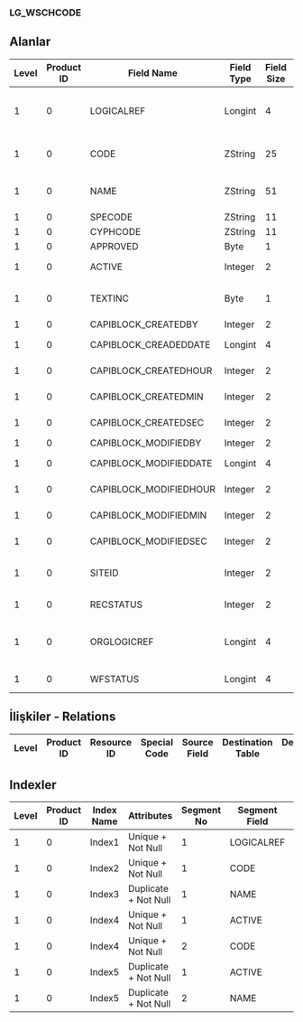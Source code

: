 ### LG_WSCHCODE

## Alanlar

**Level**|**Product ID**|**Field Name**|**Field Type**|**Field Size**|**Field Offset**|**Türkçe Açıklama**|**Expression**
-----|-----|-----|-----|-----|-----|-----|-----
1|0|LOGICALREF|Longint|4|0|İş İstasyonu Özellik Log. Ref.|Workstation Characteristic Logical Reference
1|0|CODE|ZString|25|4|İş İstasyonu Özellik Kodu|Workstation Characteristic Code
1|0|NAME|ZString|51|29|İş İstasyonu Özellik Açıklaması|Workstation Characteristic Description
1|0|SPECODE|ZString|11|80|Özel Kod|Aux. Code
1|0|CYPHCODE|ZString|11|91|Yetki Kodu|Auth. Code
1|0|APPROVED|Byte|1|102|Onay Bilgisi|Approval Info
1|0|ACTIVE|Integer|2|103|Kullanım durumu|Usage Status
1|0|TEXTINC|Byte|1|105|Ayrıntılı Açıklama İçerir|Contains Detail Description
1|0|CAPIBLOCK_CREATEDBY|Integer|2|106|Oluşturan|Created By
1|0|CAPIBLOCK_CREADEDDATE|Longint|4|108|Oluşturulma Tarihi|Created Date
1|0|CAPIBLOCK_CREATEDHOUR|Integer|2|112|Oluşturulma Saati|Created Hour
1|0|CAPIBLOCK_CREATEDMIN|Integer|2|114|Oluşturulma Dakikası|Created Minute
1|0|CAPIBLOCK_CREATEDSEC|Integer|2|116|Oluşturulma Saniyesi|Created Second
1|0|CAPIBLOCK_MODIFIEDBY|Integer|2|118|Değiştiren|Modified By
1|0|CAPIBLOCK_MODIFIEDDATE|Longint|4|120|Değiştirilme Tarihi|Modified Date
1|0|CAPIBLOCK_MODIFIEDHOUR|Integer|2|124|Değiştirilme Saati|Modified Hour
1|0|CAPIBLOCK_MODIFIEDMIN|Integer|2|126|Değiştirilme Dakikası|Modified Minute
1|0|CAPIBLOCK_MODIFIEDSEC|Integer|2|128|Değiştirilme Saniyesi|Modified Second
1|0|SITEID|Integer|2|130|Veri Merkezi|Data Processing Site
1|0|RECSTATUS|Integer|2|132|Kayıt Durumu|Record Status
1|0|ORGLOGICREF|Longint|4|134|Orijinal Kayıt Log. Ref.|Original Record Logical Reference
1|0|WFSTATUS|Longint|4|138|Kullanımda Değil|Not In Use

## İlişkiler - Relations
**Level**|**Product ID**|**Resource ID**|**Special Code**|**Source Field**|**Destination Table**|**Destination Field**|**Relation Type**|**Extra Condition**
-----|-----|-----|-----|-----|-----|-----|-----|-----

## Indexler
**Level**|**Product ID**|**Index Name**|**Attributes**|**Segment No**|**Segment Field**|**Sense**
-----|-----|-----|-----|-----|-----|-----
1|0|Index1|Unique + Not Null|1|LOGICALREF|Ascending
1|0|Index2|Unique + Not Null|1|CODE|Ascending
1|0|Index3|Duplicate + Not Null|1|NAME|Ascending
1|0|Index4|Unique + Not Null|1|ACTIVE|Ascending
1|0|Index4|Unique + Not Null|2|CODE|Ascending
1|0|Index5|Duplicate + Not Null|1|ACTIVE|Ascending
1|0|Index5|Duplicate + Not Null|2|NAME|Ascending
